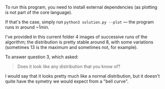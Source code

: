To run this program, you need to install external dependencies (as plotting is not part of the core language).

If that's the case, simply run `python3 solution.py --plot` — the program runs in around ~1min.

I've provided in this current folder 4 images of successive runs of the algorithm; the distribution is pretty stable around 8, with some variations (sometimes 13 is the maximum and sometimes not, for example).

To answer question 3, which asked:
> Does it look like any distribution that you know of?

I would say that it looks pretty much like a normal distribution, but it doesn't quite have the symetry we would expect from a "bell curve".

